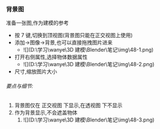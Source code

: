 ### 背景图

准备一张图,作为建模的参考

- 按 7 键,切换到顶视图(背景图只能在正交视图上使用)
- 添加->图像->背景,也可以直接拖拽图片进来
  - ![](D:\学习\wanye\3D 建模\Blender\笔记\img\48-1.png)
- 打开右侧属性,选择物体数据属性
  - ![](D:\学习\wanye\3D 建模\Blender\笔记\img\48-2.png)
- 尺寸,缩放图片大小



###### 要点与细节:

1. 背景图仅在 正交视图 下显示,在透视图 下不显示
2. 作为背景显示,不会遮盖物体
   1. ![](D:\学习\wanye\3D 建模\Blender\笔记\img\48-3.png)

